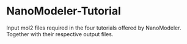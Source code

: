 # NanoModeler-Tutorial

Input mol2 files required in the four tutorials offered by NanoModeler. Together with their respective output files.
